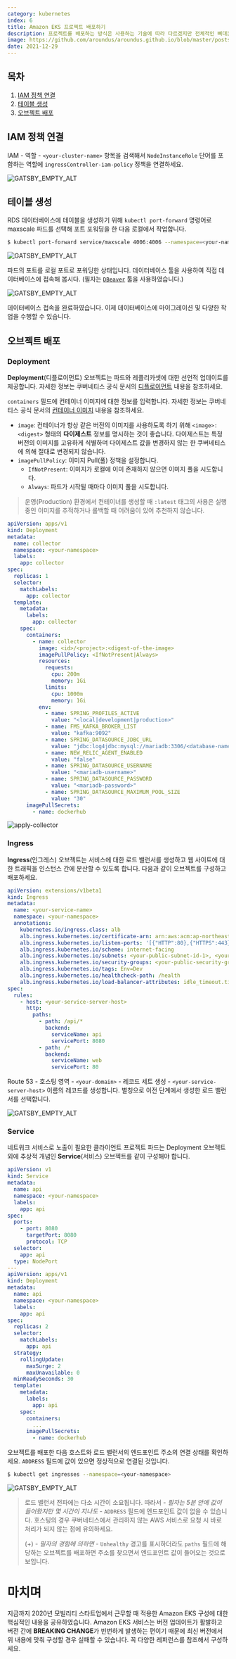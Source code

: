 ```yaml
---
category: kubernetes
index: 6
title: Amazon EKS 프로젝트 배포하기
description: 프로젝트를 배포하는 방식은 사용하는 기술에 따라 다르겠지만 전체적인 뼈대는 비슷합니다. 실전에서 어떻게 배포했는지 살펴보세요.
image: https://github.com/aroundus/aroundus.github.io/blob/master/posts/kubernetes/build-eks-infrastructure/cover.jpg?raw=true
date: 2021-12-29
---
```


## 목차

1. [IAM 정책 연결](#IAM-정책-연결)
2. [테이블 생성](#테이블-생성)
3. [오브젝트 배포](#오브젝트-배포)

## IAM 정책 연결

IAM - 역할 - `<your-cluster-name>` 항목을 검색해서 `NodeInstanceRole` 단어를 포함하는 역할에 `ingressController-iam-policy` 정책을 연결하세요.

![GATSBY_EMPTY_ALT](./attach-policy-for-ingress-controller.jpg)

## 테이블 생성

RDS 데이터베이스에 테이블을 생성하기 위해 `kubectl port-forward` 명령어로 maxscale 파드를 선택해 포트 포워딩을 한 다음 로컬에서 작업합니다.

```bash
$ kubectl port-forward service/maxscale 4006:4006 --namespace=<your-namespace>
```

![GATSBY_EMPTY_ALT](./port-forward-maxscale.jpg)

파드의 포트를 로컬 포트로 포워딩한 상태입니다. 데이터베이스 툴을 사용하여 직접 데이터베이스에 접속해 봅시다. (필자는 [`DBeaver`](https://dbeaver.io/download/) 툴을 사용하였습니다.)

![GATSBY_EMPTY_ALT](./mariadb-connection-settings.jpg)

데이터베이스 접속을 완료하였습니다. 이제 데이터베이스에 마이그레이션 및 다양한 작업을 수행할 수 있습니다.

## 오브젝트 배포

### Deployment

**Deployment**(디플로이먼트) 오브젝트는 파드와 레플리카셋에 대한 선언적 업데이트를 제공합니다. 자세한 정보는 쿠버네티스 공식 문서의 [디플로이먼트](https://kubernetes.io/ko/docs/concepts/workloads/controllers/deployment/) 내용을 참조하세요.

`containers` 필드에 컨테이너 이미지에 대한 정보를 입력합니다. 자세한 정보는 쿠버네티스 공식 문서의 [컨테이너 이미지](https://kubernetes.io/ko/docs/concepts/containers/#컨테이너-이미지) 내용을 참조하세요.

* `image`: 컨테이너가 항상 같은 버전의 이미지를 사용하도록 하기 위해 `<image>:<digest>` 형태의 **다이제스트** 정보를 명시하는 것이 좋습니다. 다이제스트는 특정 버전의 이미지를 고유하게 식별하며 다이제스트 값을 변경하지 않는 한 쿠버네티스에 의해 절대로 변경되지 않습니다.
* `imagePullPolicy`: 이미지 Pull(풀) 정책을 설정합니다.
    * `IfNotPresent`: 이미지가 로컬에 이미 존재하지 않으면 이미지 풀을 시도합니다.
    * `Always`: 파드가 시작될 때마다 이미지 풀을 시도합니다.

> 운영(Production) 환경에서 컨테이너를 생성할 때 `:latest` 태그의 사용은 실행 중인 이미지를 추적하거나 롤백할 때 어려움이 있어 추천하지 않습니다.

```yaml
apiVersion: apps/v1
kind: Deployment
metadata:
  name: collector
  namespace: <your-namespace>
  labels:
    app: collector
spec:
  replicas: 1
  selector:
    matchLabels:
      app: collector
  template:
    metadata:
      labels:
        app: collector
    spec:
      containers:
        - name: collector
          image: <id>/<project>:<digest-of-the-image>
          imagePullPolicy: <IfNotPresent|Always>
          resources:
            requests:
              cpu: 200m
              memory: 1Gi
            limits:
              cpu: 1000m
              memory: 1Gi
          env:
            - name: SPRING_PROFILES_ACTIVE
              value: "<local|development|production>"
            - name: FMS_KAFKA_BROKER_LIST
              value: "kafka:9092"
            - name: SPRING_DATASOURCE_JDBC_URL
              value: "jdbc:log4jdbc:mysql://mariadb:3306/<database-name>?autoReconnect=true&zeroDateTimeBehavior=convertToNull&useSSL=false&serverTimezone=Asia/Seoul"
            - name: NEW_RELIC_AGENT_ENABLED
              value: "false"
            - name: SPRING_DATASOURCE_USERNAME
              value: "<mariadb-username>"
            - name: SPRING_DATASOURCE_PASSWORD
              value: "<mariadb-password>"
            - name: SPRING_DATASOURCE_MAXIMUM_POOL_SIZE
              value: "30"
      imagePullSecrets:
        - name: dockerhub
```

![apply-collector](https://user-images.githubusercontent.com/16731356/82756835-920d4100-9e17-11ea-99da-b0dc046a3ff5.gif)

### Ingress

**Ingress**(인그레스) 오브젝트는 서비스에 대한 로드 밸런서를 생성하고 웹 사이트에 대한 트래픽을 인스턴스 간에 분산할 수 있도록 합니다. 다음과 같이 오브젝트를 구성하고 배포하세요.

```yaml
apiVersion: extensions/v1beta1
kind: Ingress
metadata:
  name: <your-service-name>
  namespace: <your-namespace>
  annotations:
    kubernetes.io/ingress.class: alb
    alb.ingress.kubernetes.io/certificate-arn: arn:aws:acm:ap-northeast-2:050914238222:certificate/f47dc907-3e20-4eba-9a37-71c039a9c28f
    alb.ingress.kubernetes.io/listen-ports: '[{"HTTP":80},{"HTTPS":443}]'
    alb.ingress.kubernetes.io/scheme: internet-facing
    alb.ingress.kubernetes.io/subnets: <your-public-subnet-id-1>, <your-public-subnet-id-2>, <your-public-subnet-id-3>
    alb.ingress.kubernetes.io/security-groups: <your-public-security-group-id>, <your-cluster-shared-node-security-group-id>, <your-nodegroup-security-group-id>
    alb.ingress.kubernetes.io/tags: Env=Dev
    alb.ingress.kubernetes.io/healthcheck-path: /health
    alb.ingress.kubernetes.io/load-balancer-attributes: idle_timeout.timeout_seconds=600
spec:
  rules:
    - host: <your-service-server-host>
      http:
        paths:
          - path: /api/*
            backend:
              serviceName: api
              servicePort: 8080
          - path: /*
            backend:
              serviceName: web
              servicePort: 80
```

Route 53 - 호스팅 영역 - `<your-domain>` - 레코드 세트 생성 - `<your-service-server-host>` 이름의 레코드를 생성합니다. 별칭으로 이전 단계에서 생성한 로드 밸런서를 선택합니다.

![GATSBY_EMPTY_ALT](./create-route-53-record-set.jpg)

### Service

네트워크 서비스로 노출이 필요한 클라이언트 프로젝트 파드는 Deployment 오브젝트 외에 추상적 개념인 **Service**(서비스) 오브젝트를 같이 구성해야 합니다.

```yaml
apiVersion: v1
kind: Service
metadata:
  name: api
  namespace: <your-namespace>
  labels:
    app: api
spec:
  ports:
    - port: 8080
      targetPort: 8080
      protocol: TCP
  selector:
    app: api
  type: NodePort
---
apiVersion: apps/v1
kind: Deployment
metadata:
  name: api
  namespace: <your-namespace>
  labels:
    app: api
spec:
  replicas: 2
  selector:
    matchLabels:
      app: api
  strategy:
    rollingUpdate:
      maxSurge: 2
      maxUnavailable: 0
  minReadySeconds: 30
  template:
    metadata:
      labels:
        app: api
    spec:
      containers:
        ...
      imagePullSecrets:
        - name: dockerhub
```

오브젝트를 배포한 다음 호스트와 로드 밸런서의 엔드포인트 주소의 연결 상태를 확인하세요. `ADDRESS` 필드에 값이 있으면 정상적으로 연결된 것입니다.

```bash
$ kubectl get ingresses --namespace=<your-namespace>
```

![GATSBY_EMPTY_ALT](./get-ingresses.jpg)

> 로드 밸런서 전파에는 다소 시간이 소요됩니다. 따라서 *- 필자는 5분 안에 값이 들어왔지만 몇 시간이 지나도 -* `ADDRESS` 필드에 엔드포인트 값이 없을 수 있습니다. 호스팅의 경우 쿠버네티스에서 관리하지 않는 AWS 서비스로 요청 시 바로 처리가 되지 않는 점에 유의하세요.
>
> (+) *- 필자의 경험에 의하면 -* `Unhealthy` 경고를 표시하더라도 `paths` 필드에 해당하는 오브젝트를 배포하면 주소를 찾으면서 엔드포인트 값이 들어오는 것으로 보입니다.

# 마치며

지금까지 2020년 모빌리티 스타트업에서 근무할 때 적용한 Amazon EKS 구성에 대한 핵심적인 내용을 공유하였습니다. Amazon EKS 서비스는 버전 업데이트가 활발하고 버전 간에 **BREAKING CHANGE**가 빈번하게 발생하는 편이기 때문에 최신 버전에서 위 내용에 맞춰 구성할 경우 실패할 수 있습니다. 꼭 다양한 레퍼런스를 참조해서 구성하세요.
